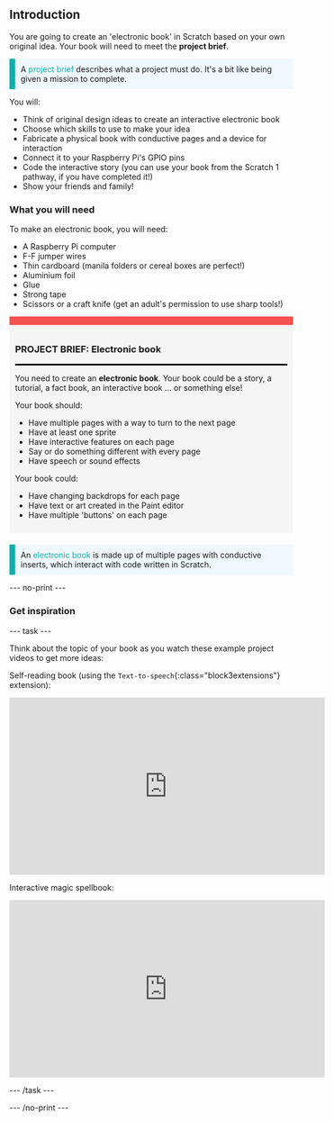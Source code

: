 ## Introduction

You are going to create an 'electronic book' in Scratch based on your own original idea. Your book will need to meet the **project brief**.

<p style="border-left: solid; border-width:10px; border-color: #0faeb0; background-color: aliceblue; padding: 10px;">
A <span style="color: #0faeb0">project brief</span> describes what a project must do. It's a bit like being given a mission to complete.
</p>

You will:
+ Think of original design ideas to create an interactive electronic book
+ Choose which skills to use to make your idea
+ Fabricate a physical book with conductive pages and a device for interaction
+ Connect it to your Raspberry Pi's GPIO pins
+ Code the interactive story (you can use your book from the Scratch 1 pathway, if you have completed it!)
+ Show your friends and family!

### What you will need
To make an electronic book, you will need:
 + A Raspberry Pi computer
 + F-F jumper wires
 + Thin cardboard (manila folders or cereal boxes are perfect!)
 + Aluminium foil
 + Glue
 + Strong tape
 + Scissors or a craft knife (get an adult's permission to use sharp tools!)

<div style="border-top: 15px solid #f3524f; background-color: whitesmoke; margin-bottom: 20px; padding: 10px;">

### PROJECT BRIEF: Electronic book
<hr style="border-top: 2px solid black;">

You need to create an **electronic book**. Your book could be a story, a tutorial, a fact book, an interactive book ... or something else!

Your book should:
+ Have multiple pages with a way to turn to the next page
+ Have at least one sprite
+ Have interactive features on each page
+ Say or do something different with every page
+ Have speech or sound effects


Your book could:
+ Have changing backdrops for each page
+ Have text or art created in the Paint editor
+ Have multiple 'buttons' on each page

</div>

<p style="border-left: solid; border-width:10px; border-color: #0faeb0; background-color: aliceblue; padding: 10px;">
An <span style="color: #0faeb0">electronic book</span> is made up of multiple pages with conductive inserts, which interact with code written in Scratch.
</p>

--- no-print ---

### Get inspiration

--- task ---

Think about the topic of your book as you watch these example project videos to get more ideas:

Self-reading book (using the `Text-to-speech`{:class="block3extensions"} extension):
<iframe width="560" height="315" src="https://www.youtube.com/embed/zSl8d8gB0FM" title="YouTube video player" frameborder="0" allow="accelerometer; autoplay; clipboard-write; encrypted-media; gyroscope; picture-in-picture" allowfullscreen></iframe>

Interactive magic spellbook:
<iframe width="560" height="315" src="https://www.youtube.com/embed/Baxz_IQPJ0Y" title="YouTube video player" frameborder="0" allow="accelerometer; autoplay; clipboard-write; encrypted-media; gyroscope; picture-in-picture" allowfullscreen></iframe>

--- /task ---

--- /no-print ---

